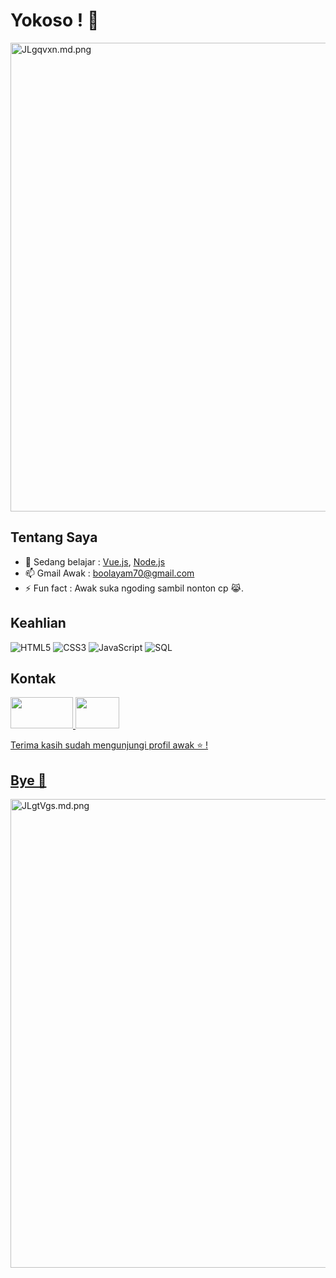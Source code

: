 # Yokoso ! 👋

<a href="https://freeimage.host/i/JLgqvxn"><img src="https://iili.io/JLgqvxn.md.png" alt="JLgqvxn.md.png" border="0" width="750px"></a>

## Tentang Saya

- 🌱 Sedang belajar : [Vue.js](https://vuejs.org/), [Node.js](https://nodejs.org/)
- 📫 Gmail Awak : [boolayam70@gmail.com](mailto:boolayam70@gmail.com)
- ⚡ Fun fact : Awak suka ngoding sambil nonton cp 😹.

## Keahlian

![HTML5](https://img.shields.io/badge/HTML5-E34F26?style=for-the-badge&logo=html5&logoColor=white)
![CSS3](https://img.shields.io/badge/CSS3-1572B6?style=for-the-badge&logo=css3&logoColor=white)
![JavaScript](https://img.shields.io/badge/JavaScript-F7DF1E?style=for-the-badge&logo=javascript&logoColor=black)
![SQL](https://img.shields.io/badge/SQL-4479A1?style=for-the-badge&logo=postgresql&logoColor=white)

## Kontak

<a href="https://instagram.com/raiinime"><img src="https://www.masterweb.com/wp-content/uploads/2019/05/logo-ig.png" width="100px" height="50px"> <a href="https://www.facebook.com/people/Kiddo-Pedopil/pfbid02g7mR2vHRf3QY9zfiXucgYPfkLzLnd4FYzBWAcKRG2RQfwxbYDTYy3Veb7qKwnrS9l"><img src="https://buatlogoonline.com/wp-content/uploads/2022/10/Logo-FB-Hitam-Putih.jpg" width="70px" height="50px">
  
Terima kasih sudah mengunjungi profil awak ⭐ !

## Bye 👋

<a href="https://freeimage.host/i/JLgtVgs"><img src="https://iili.io/JLgtVgs.md.png" alt="JLgtVgs.md.png" border="0" width="750px"></a>
